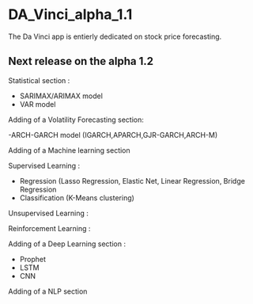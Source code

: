 # DA_Vinci_alpha_1.1

The Da Vinci app is entierly dedicated on stock price forecasting.

## Next release on the alpha 1.2

Statistical section : 

- SARIMAX/ARIMAX model
- VAR model

Adding of a Volatility Forecasting section:

-ARCH-GARCH model (IGARCH,APARCH,GJR-GARCH,ARCH-M)

Adding of a Machine learning section 
  
Supervised Learning :
 - Regression (Lasso Regression, Elastic Net, Linear Regression, Bridge Regression 
 - Classification (K-Means clustering)

Unsupervised Learning :


Reinforcement Learning :


Adding of a Deep Learning section :

 - Prophet
 - LSTM
 - CNN

Adding of a NLP section
